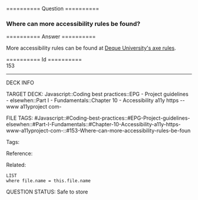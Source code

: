 ========== Question ==========  

### Where can more accessibility rules be found?  

========== Answer ==========  

More accessibility rules can be found at [Deque University's axe rules](https://dequeuniversity.com/rules/axe).

========== Id ==========  
153

---

DECK INFO

TARGET DECK: Javascript::Coding best practices::EPG - Project guidelines - elsewhen::Part I - Fundamentals::Chapter 10 - Accessibility a11y https --www a11yproject com-

FILE TAGS: #Javascript::#Coding-best-practices::#EPG-Project-guidelines-elsewhen::#Part-I-Fundamentals::#Chapter-10-Accessibility-a11y-https-www-a11yproject-com-::#153-Where-can-more-accessibility-rules-be-foun

Tags:

Reference:

Related:

```dataview
LIST
where file.name = this.file.name
````
QUESTION STATUS: Safe to store
